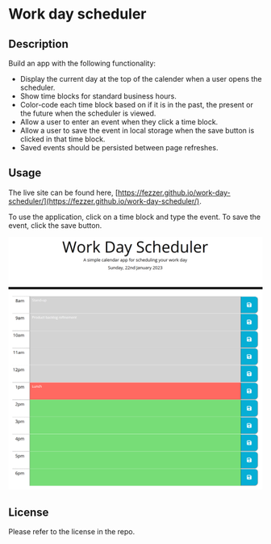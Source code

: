 # Work day scheduler

## Description

Build an app with the following functionality:
- Display the current day at the top of the calender when a user opens the scheduler.
- Show time blocks for standard business hours.
- Color-code each time block based on if it is in the past, the present or the future when the scheduler is viewed.
- Allow a user to enter an event when they click a time block.
- Allow a user to save the event in local storage when the save button is clicked in that time block.
- Saved events should be persisted between page refreshes.

## Usage

The live site can be found here, [https://fezzer.github.io/work-day-scheduler/](https://fezzer.github.io/work-day-scheduler/).

To use the application, click on a time block and type the event. To save the event, click the save button.

![alt text](assets/images/screenshot.png)

## License

Please refer to the license in the repo.